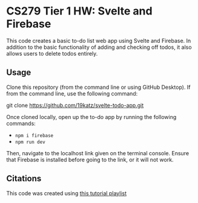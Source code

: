 # CS279 Tier 1 HW: Svelte and Firebase

This code creates a basic to-do list web app using Svelte and Firebase. In addition to the basic functionality of adding and checking off todos, it also allows users to delete todos entirely.

## Usage

Clone this repository (from the command line or using GitHub Desktop). If from the command line, use the following command:

git clone https://github.com/19katz/svelte-todo-app.git

Once cloned locally, open up the to-do app by running the following commands:
* `npm i firebase`
* `npm run dev`

Then, navigate to the localhost link given on the terminal console. Ensure that Firebase is installed before going to the link, or it will not work.

## Citations

This code was created using [this tutorial playlist](https://www.youtube.com/playlist?list=PLm_Qt4aKpfKiGbdjaHdOpry6Neza0etxZ)

